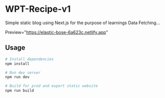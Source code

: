 # WPT-Recipe-v1

Simple static blog using Next.js for the purpose of learnings Data Fetching...

Preview="https://elastic-bose-6a623c.netlify.app"


## Usage

```bash
# Install dependencies
npm install

# Run dev server
npm run dev

# Build for prod and export static website
npm run build
```
